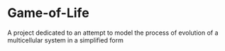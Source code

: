 # Game-of-Life
A project dedicated to an attempt to model the process of evolution of a multicellular system in a simplified form
